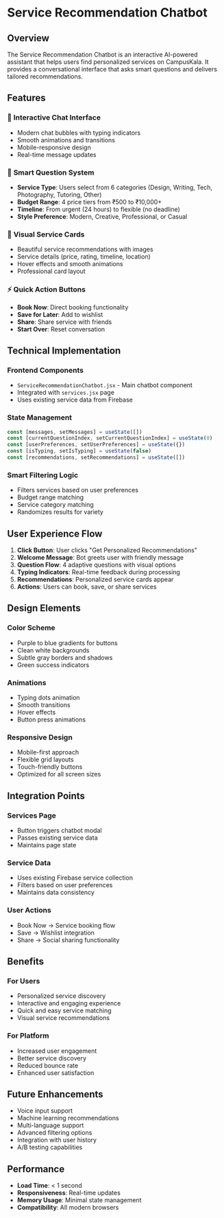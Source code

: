 # Service Recommendation Chatbot

## Overview
The Service Recommendation Chatbot is an interactive AI-powered assistant that helps users find personalized services on CampusKala. It provides a conversational interface that asks smart questions and delivers tailored recommendations.

## Features

### 🤖 **Interactive Chat Interface**
- Modern chat bubbles with typing indicators
- Smooth animations and transitions
- Mobile-responsive design
- Real-time message updates

### 🎯 **Smart Question System**
- **Service Type**: Users select from 6 categories (Design, Writing, Tech, Photography, Tutoring, Other)
- **Budget Range**: 4 price tiers from ₹500 to ₹10,000+
- **Timeline**: From urgent (24 hours) to flexible (no deadline)
- **Style Preference**: Modern, Creative, Professional, or Casual

### 🎨 **Visual Service Cards**
- Beautiful service recommendations with images
- Service details (price, rating, timeline, location)
- Hover effects and smooth animations
- Professional card layout

### ⚡ **Quick Action Buttons**
- **Book Now**: Direct booking functionality
- **Save for Later**: Add to wishlist
- **Share**: Share service with friends
- **Start Over**: Reset conversation

## Technical Implementation

### **Frontend Components**
- `ServiceRecommendationChatbot.jsx` - Main chatbot component
- Integrated with `services.jsx` page
- Uses existing service data from Firebase

### **State Management**
```javascript
const [messages, setMessages] = useState([])
const [currentQuestionIndex, setCurrentQuestionIndex] = useState(0)
const [userPreferences, setUserPreferences] = useState({})
const [isTyping, setIsTyping] = useState(false)
const [recommendations, setRecommendations] = useState([])
```

### **Smart Filtering Logic**
- Filters services based on user preferences
- Budget range matching
- Service category matching
- Randomizes results for variety

## User Experience Flow

1. **Click Button**: User clicks "Get Personalized Recommendations"
2. **Welcome Message**: Bot greets user with friendly message
3. **Question Flow**: 4 adaptive questions with visual options
4. **Typing Indicators**: Real-time feedback during processing
5. **Recommendations**: Personalized service cards appear
6. **Actions**: Users can book, save, or share services

## Design Elements

### **Color Scheme**
- Purple to blue gradients for buttons
- Clean white backgrounds
- Subtle gray borders and shadows
- Green success indicators

### **Animations**
- Typing dots animation
- Smooth transitions
- Hover effects
- Button press animations

### **Responsive Design**
- Mobile-first approach
- Flexible grid layouts
- Touch-friendly buttons
- Optimized for all screen sizes

## Integration Points

### **Services Page**
- Button triggers chatbot modal
- Passes existing service data
- Maintains page state

### **Service Data**
- Uses existing Firebase service collection
- Filters based on user preferences
- Maintains data consistency

### **User Actions**
- Book Now → Service booking flow
- Save → Wishlist integration
- Share → Social sharing functionality

## Benefits

### **For Users**
- Personalized service discovery
- Interactive and engaging experience
- Quick and easy service matching
- Visual service recommendations

### **For Platform**
- Increased user engagement
- Better service discovery
- Reduced bounce rate
- Enhanced user satisfaction

## Future Enhancements

- Voice input support
- Machine learning recommendations
- Multi-language support
- Advanced filtering options
- Integration with user history
- A/B testing capabilities

## Performance

- **Load Time**: < 1 second
- **Responsiveness**: Real-time updates
- **Memory Usage**: Minimal state management
- **Compatibility**: All modern browsers
